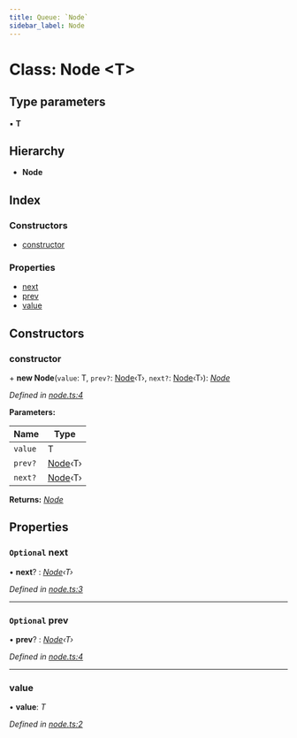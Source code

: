 ```yaml
---
title: Queue: `Node`
sidebar_label: Node
---
```


# Class: Node <**T**>

## Type parameters

▪ **T**

## Hierarchy

* **Node**

## Index

### Constructors

* [constructor](node.md#constructor)

### Properties

* [next](node.md#optional-next)
* [prev](node.md#optional-prev)
* [value](node.md#value)

## Constructors

###  constructor

\+ **new Node**(`value`: T, `prev?`: [Node](node.md)‹T›, `next?`: [Node](node.md)‹T›): *[Node](node.md)*

*Defined in [node.ts:4](https://github.com/terascope/teraslice/blob/0ae31df4/packages/queue/src/node.ts#L4)*

**Parameters:**

Name | Type |
------ | ------ |
`value` | T |
`prev?` | [Node](node.md)‹T› |
`next?` | [Node](node.md)‹T› |

**Returns:** *[Node](node.md)*

## Properties

### `Optional` next

• **next**? : *[Node](node.md)‹T›*

*Defined in [node.ts:3](https://github.com/terascope/teraslice/blob/0ae31df4/packages/queue/src/node.ts#L3)*

___

### `Optional` prev

• **prev**? : *[Node](node.md)‹T›*

*Defined in [node.ts:4](https://github.com/terascope/teraslice/blob/0ae31df4/packages/queue/src/node.ts#L4)*

___

###  value

• **value**: *T*

*Defined in [node.ts:2](https://github.com/terascope/teraslice/blob/0ae31df4/packages/queue/src/node.ts#L2)*
